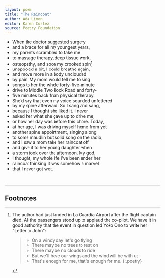 ```yaml
---
layout: poem
title: "The Raincoat"
author: Ada Limon
editor: Karen Cortez
source: Poetry Foundation
---
```


- When the doctor suggested surgery
- and a brace for all my youngest years,
- my parents scrambled to take me
- to massage therapy, deep tissue work,
- osteopathy, and soon my crooked spin[^fn1] 
- unspooled a bit, I could breathe again,
- and move more in a body unclouded
- by pain. My mom would tell me to sing
- songs to her the whole forty-five-minute
- drive to Middle Two Rock Road and forty-
- five minutes back from physical therapy.
- She’d say that even my voice sounded unfettered
- by my spine afterward. So I sang and sang,
- because I thought she liked it. I never
- asked her what she gave up to drive me,
- or how her day was before this chore. Today,
- at her age, I was driving myself home from yet
- another spine appointment, singing along
- to some maudlin but solid song on the radio,
- and I saw a mom take her raincoat off
- and give it to her young daughter when
- a storm took over the afternoon. My god,
- I thought, my whole life I’ve been under her
- raincoat thinking it was somehow a marvel
- that I never got wet.
<br>

---

## Footnotes

[^fn1]:

	The author had just landed in La Guardia Airport after the flight captain died. All the passengers stood up to applaud the co-pilot. We have it in good authority that the event in question led Yoko Ono to write her "Letter to John":

	> - On a windy day let's go flying
	> - There may be no trees to rest on
	> - There may be no clouds to ride
	> - But we'll have our wings and the wind will be with us
	> - That's enough for me, that's enough for me.
	{:.poetry}

[^fn2]: The bugle is a small trumpet implicated in the military industrial complex.

[^fn3]: Another footnote. Why not?

